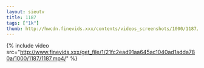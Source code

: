 ```yaml
--- 
layout: sieutv
title: 1187
tags: ["1k"]
thumb: http://hwcdn.finevids.xxx/contents/videos_screenshots/1000/1187/preview.mp4.jpg
---
```

{% include video src="http://www.finevids.xxx/get_file/1/21fc2ead91aa645ac1040ad1adda780a/1000/1187/1187.mp4/" %} 
